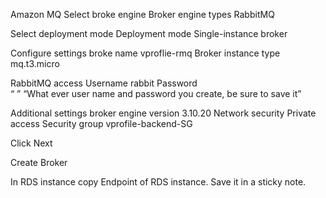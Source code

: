 

Amazon MQ
Select broke engine
Broker engine types
RabbitMQ

Select deployment mode
Deployment mode
Single-instance broker

Configure settings 
broke name
vproflie-rmq
Broker instance type
mq.t3.micro

RabbitMQ access
Username
rabbit
Password	
“ ”
“What ever user name and password you create, be sure to save it”

Additional settings
broker engine version
3.10.20
Network security 
Private access
Security group
vprofile-backend-SG

Click Next

Create Broker

In RDS instance copy Endpoint of RDS instance. Save it in a sticky note. 